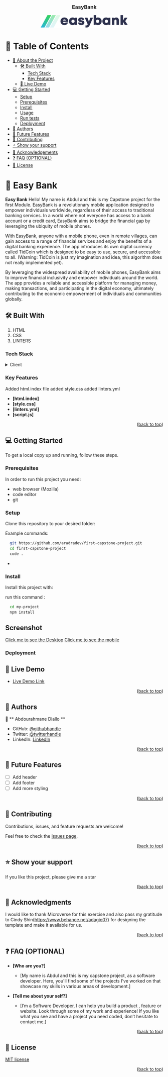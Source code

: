 <a name="readme-top"></a>

<div align="center">
 
  <h3><b>EasyBank</b></h3>
  <img src='images/logo.svg' alt='logo' />

</div>



# 📗 Table of Contents

- [📖 About the Project](#about-project)
  - [🛠 Built With](#built-with)
    - [Tech Stack](#tech-stack)
    - [Key Features](#key-features)
  - [🚀 Live Demo](#live-demo)
- [💻 Getting Started](#getting-started)
  - [Setup](#setup)
  - [Prerequisites](#prerequisites)
  - [Install](#install)
  - [Usage](#usage)
  - [Run tests](#run-tests)
  - [Deployment](#triangular_flag_on_post-deployment)
- [👥 Authors](#authors)
- [🔭 Future Features](#future-features)
- [🤝 Contributing](#contributing)
- [⭐️ Show your support](#support)
- [🙏 Acknowledgements](#acknowledgements)
- [❓ FAQ (OPTIONAL)](#faq)
- [📝 License](#license)



# 📖 Easy Bank <a name="setting Up a linters"></a>


**Easy Bank** Hello! My name is Abdul and this is my Capstone project for the first Module.
EasyBank is a revolutionary mobile application designed to empower individuals worldwide, regardless of their access to traditional banking services. In a world where not everyone has access to a bank account or a credit card, EasyBank aims to bridge the financial gap by leveraging the ubiquity of mobile phones.

With EasyBank, anyone with a mobile phone, even in remote villages, can gain access to a range of financial services and enjoy the benefits of a digital banking experience. The app introduces its own digital currency called TidCoin which is designed to be easy to use, secure, and accessible to all. (Warning: TidCoin is just my imagination and idea, this algorithm does not really implemented yet).

By leveraging the widespread availability of mobile phones, EasyBank aims to improve financial inclusivity and empower individuals around the world. The app provides a reliable and accessible platform for managing money, making transactions, and participating in the digital economy, ultimately contributing to the economic empowerment of individuals and communities globally.

## 🛠 Built With <a name="built-with"></a>

1. HTML
2. CSS
3. LINTERS

### Tech Stack <a name="tech-stack"></a>


<details>
  <summary>Client</summary>
  <ul>
    <li><a href="https://reactjs.org/">html</a></li>
    <li><a href="https://reactjs.org/">css</a></li>
    <li><a href="https://reactjs.org/">javaScript</a></li>
    
  </ul>
</details>



### Key Features <a name="key-features"></a>

Added html.index file
added style.css
added linters.yml

- **[html.index]**
- **[style.css]**
- **[linters.yml]**
- **[script.js]**

<p align="right">(<a href="#readme-top">back to top</a>)</p>


## 💻 Getting Started <a name="getting-started"></a>



To get a local copy up and running, follow these steps.

### Prerequisites

In order to run this project you need:

- web browser (Mozilla)
- code editor
- git


### Setup


Clone this repository to your desired folder:


Example commands:

```sh
  git https://github.com/aradradev/first-capstone-project.git
  cd first-capstone-project
  code .
```
-

### Install

Install this project with:


run this command  :

```sh
  cd my-project
  npm install
```

## Screenshot
[Click me to see the Desktop](images/index.html(Desktop)%20(2).png)
[Click me to see the mobile](images/index.html(iPhone%20SE)%20(1).png)


### Deployment

## 🚀 Live Demo <a name="live-demo"></a>


- [Live Demo Link](https://aradradev.github.io/easyBankTC/)

<p align="right">(<a href="#readme-top">back to top</a>)</p>

## 👥 Authors <a name="authors"></a>

👤 ** Abdourahmane Diallo **

- GitHub: [@githubhandle](https://github.com/aradradev)
- Twitter: [@twitterhandle](https://twitter.com/Abdoul_2023)
- LinkedIn: [LinkedIn](https://www.linkedin.com/in/abdoul-ramane-diallo-15b2a2262/)

<p align="right">(<a href="#readme-top">back to top</a>)</p>



## 🔭 Future Features <a name="future-features"></a>


- [ ] Add header
- [ ] Add footer
- [ ] Add more styling

<p align="right">(<a href="#readme-top">back to top</a>)</p>



## 🤝 Contributing <a name="contributing"></a>

Contributions, issues, and feature requests are welcome!

Feel free to check the [issues page](../../issues/).

<p align="right">(<a href="#readme-top">back to top</a>)</p>


## ⭐️ Show your support <a name="support"></a>



If you like this project, please give me a star

<p align="right">(<a href="#readme-top">back to top</a>)</p>


## 🙏 Acknowledgments <a name="Cindy"></a>


I would like to thank Microverse for this exercise and also pass my gratitude to Cindy Shin(https://www.behance.net/adagio07) for designing the template and make it available for us. 


<p align="right">(<a href="#readme-top">back to top</a>)</p>



## ❓ FAQ (OPTIONAL) <a name="faq"></a>


- **[Who are you?]**

  - [My name is Abdul and this is my capstone project, as a software developer. Here, you'll find some of the projects I've worked on that showcase my skills in various areas of development.]

- **[Tell me about your self?]**

  - [I’m a Software Developer, I can help you build a product , feature or website. Look through some of my work and experience! If you like what you see and have a project you need coded, don’t hesitate to contact me.]

<p align="right">(<a href="#readme-top">back to top</a>)</p>


## 📝 License <a name="license"></a>

[MIT license](https://github.com/aradradev/Hello-microverse/blob/add-license-1/Licence) 

<p align="right">(<a href="#readme-top">back to top</a>)</p>
<a name="readme-top"></a>
